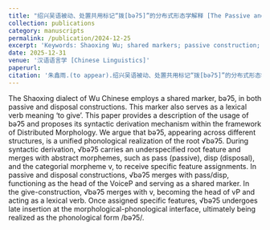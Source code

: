 ```yaml
---
title: "绍兴吴语被动、处置共用标记“拨[bəʔ5]”的分布式形态学解释 [The Passive and Disposal Shared Marker bəʔ5 in Shaoxing Wu：A Distributed Morphology Explanation]"
collection: publications
category: manuscripts
permalink: /publication/2024-12-25
excerpt: 'Keywords: Shaoxing Wu; shared markers; passive construction; disposal construction; Distributed Morphology'
date: 2025-12-31
venue: '汉语语言学 [Chinese Linguistics]'
paperurl:
citation: '朱鑫雨.(to appear).绍兴吴语被动、处置共用标记“拨[bəʔ5]”的分布式形态学解释.汉语语言学.'
---
```


The Shaoxing dialect of Wu Chinese employs a shared marker, bəʔ5, in both passive and disposal constructions. This marker also serves as a lexical verb meaning ‘to give’. This paper provides a description of the usage of bəʔ5 and proposes its syntactic derivation mechanism within the framework of Distributed Morphology. We argue that bəʔ5, appearing across different structures, is a unified phonological realization of the root √bəʔ5. During syntactic derivation, √bəʔ5 carries an underspecified root feature and merges with abstract morphemes, such as pass (passive), disp (disposal), and the categorial morpheme v, to receive specific feature assignments. In passive and disposal constructions, √bəʔ5 merges with pass/disp, functioning as the head of the VoiceP and serving as a shared marker. In the give-construction, √bəʔ5 merges with v, becoming the head of vP and acting as a lexical verb. Once assigned specific features, √bəʔ5 undergoes late insertion at the morphological-phonological interface, ultimately being realized as the phonological form /bəʔ5/.
